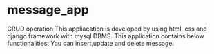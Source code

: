 # message_app
CRUD operation
This appliacation is developed by using html, css and django framework with mysql DBMS.
This application contains below functionalities:
You can insert,update and delete message.
